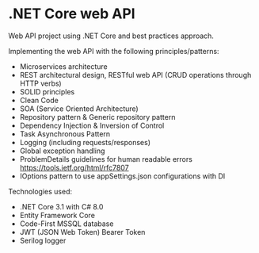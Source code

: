 # .NET Core web API
Web API project using .NET Core and best practices approach.

Implementing the web API with the following principles/patterns:
* Microservices architecture
* REST architectural design, RESTful web API (CRUD operations through HTTP verbs)
* SOLID principles
* Clean Code
* SOA (Service Oriented Architecture)
* Repository pattern & Generic repository pattern
* Dependency Injection & Inversion of Control
* Task Asynchronous Pattern
* Logging (including requests/responses)
* Global exception handling
* ProblemDetails guidelines for human readable errors https://tools.ietf.org/html/rfc7807
* IOptions pattern to use appSettings.json configurations with DI

Technologies used:
* .NET Core 3.1 with C# 8.0
* Entity Framework Core
* Code-First MSSQL database
* JWT (JSON Web Token) Bearer Token
* Serilog logger

